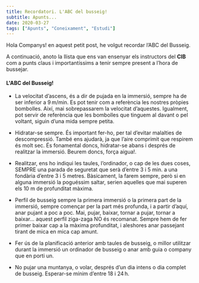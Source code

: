 ```yaml
---
title: Recordatori. L'ABC del busseig!
subtitle: Apunts...
date: 2020-03-27
tags: ["Apunts", "Coneixament", "Estudi"]
---
```


Hola Companys! en aquest petit post, he volgut recordar l’ABC del Busseig. 

A continuació, anoto la llista que ens van ensenyar els instructors del **CIB** com a punts claus i importantíssims a tenir sempre present a l’hora de bussejar.

#### L'ABC del Busseig!

* La velocitat d’ascens, és a dir de pujada en la immersió, sempre ha de ser inferior a 9 m/min. Es pot tenir com a referència les nostres pròpies bombolles. Així, mai sobrepassarem la velocitat d’aquestes. Igualment, pot servir de referència que les bombolles que tinguem al davant o pel voltant, siguin d’una mida sempre petita.

* Hidratar-se sempre. És important fer-ho, per tal d’evitar malalties de descompressió. També ens ajudarà, ja que l’aire comprimit que respirem és molt sec. És fonamental doncs, hidratar-se abans i després de realitzar la immersió. Beurem doncs, força aigua!.

* Realitzar, ens ho indiqui les taules, l’ordinador, o cap de les dues coses, SEMPRE una parada de seguretat que serà d’entre 3 i 5 min. a una fondària d’entre 3 i 5 metres. Bàsicament, la farem sempre, però si en alguna immersió la poguéssim saltar, serien aquelles que mai superen els 10 m de profunditat màxima.

* Perfil de busseig sempre la primera immersió o la primera part de la immersió, sempre començar per la part més profunda, i a partir d’aquí, anar pujant a poc a poc. Mai, pujar, baixar, tornar a pujar, tornar a baixar… aquest perfil ziga-zaga NO és recomanat. Sempre hem de fer primer baixar cap a la màxima profunditat, i aleshores anar passejant tirant de mica en mica cap amunt.

* Fer ús de la planificació anterior amb taules de busseig, o millor utilitzar durant la immersió un ordinador de busseig o anar amb guia o company que en porti un.

* No pujar una muntanya, o volar, després d’un dia intens o dia complet de busseig. Esperar-se mínim d’entre 18 i 24 h.
